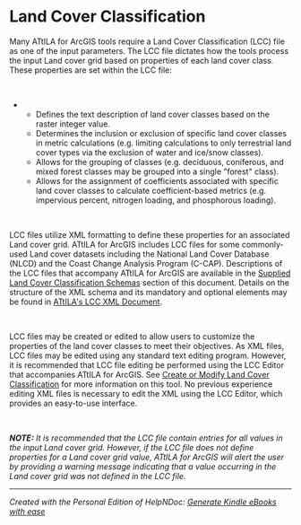 # Land Cover Classification

Many ATtILA for ArcGIS tools require a Land Cover Classification (LCC) file as one of the input parameters. The LCC file dictates how the tools process the input Land cover grid based on properties of each land cover class. These properties are set within the LCC file:

&nbsp;

* &nbsp;
  * Defines the text description of land cover classes based on the raster integer value.
  * Determines the inclusion or exclusion of specific land cover classes in metric calculations (e.g. limiting calculations to only terrestrial land cover types via the exclusion of water and ice/snow classes).
  * Allows for the grouping of classes (e.g. deciduous, coniferous, and mixed forest classes may be grouped into a single "forest" class).
  * Allows for the assignment of coefficients associated with specific land cover classes to calculate coefficient-based metrics (e.g. impervious percent, nitrogen loading, and phosphorous loading).

&nbsp;

LCC files utilize XML formatting to define these properties for an associated Land cover grid. ATtILA for ArcGIS includes LCC files for some commonly-used Land cover datasets including the National Land Cover Database (NLCD) and the Coast Change Analysis Program (C-CAP). Descriptions of the LCC files that accompany ATtILA for ArcGIS are available in the [Supplied Land Cover Classification Schemas](<SuppliedLandCoverClassificationS.md>) section of this document. Details on the structure of the XML schema and its mandatory and optional elements may be found in [ATtILA's LCC XML Document](<ATtILAsLCCXMLDocument.md>).

&nbsp;

LCC files may be created or edited to allow users to customize the properties of the land cover classes to meet their objectives. As XML files, LCC files may be edited using any standard text editing program. However, it is recommended that LCC file editing be performed using the LCC Editor that accompanies ATtILA for ArcGIS. See [Create or Modify Land Cover Classification](<CreateorModifyLandCoverClassific.md>) for more information on this tool. No previous experience editing XML files is necessary to edit the XML using the LCC Editor, which provides an easy-to-use interface.

&nbsp;

***NOTE:** It is recommended that the LCC file contain entries for all values in the input Land cover grid. However, if the LCC file does not define properties for a Land cover grid value, ATtILA for ArcGIS will alert the user by providing a warning message indicating that a value occurring in the Land cover grid was not defined in the LCC file.*

***
_Created with the Personal Edition of HelpNDoc: [Generate Kindle eBooks with ease](<https://www.helpndoc.com/feature-tour/create-ebooks-for-amazon-kindle>)_
